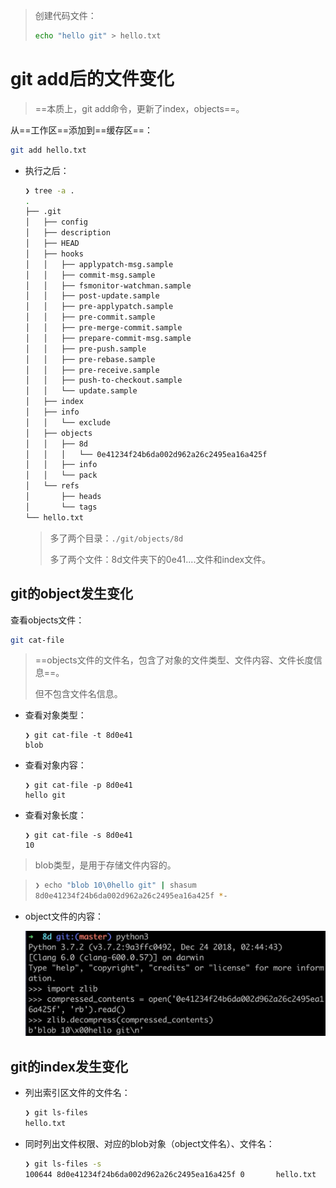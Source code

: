 > 创建代码文件：
>
> ```sh
> echo "hello git" > hello.txt
> ```





# git add后的文件变化

> ==本质上，git add命令，更新了index，objects==。



从==工作区==添加到==缓存区==：

```sh
git add hello.txt
```

- 执行之后：

  ```sh
  ❯ tree -a .
  .
  ├── .git
  │   ├── config
  │   ├── description
  │   ├── HEAD
  │   ├── hooks
  │   │   ├── applypatch-msg.sample
  │   │   ├── commit-msg.sample
  │   │   ├── fsmonitor-watchman.sample
  │   │   ├── post-update.sample
  │   │   ├── pre-applypatch.sample
  │   │   ├── pre-commit.sample
  │   │   ├── pre-merge-commit.sample
  │   │   ├── prepare-commit-msg.sample
  │   │   ├── pre-push.sample
  │   │   ├── pre-rebase.sample
  │   │   ├── pre-receive.sample
  │   │   ├── push-to-checkout.sample
  │   │   └── update.sample
  │   ├── index
  │   ├── info
  │   │   └── exclude
  │   ├── objects
  │   │   ├── 8d
  │   │   │   └── 0e41234f24b6da002d962a26c2495ea16a425f
  │   │   ├── info
  │   │   └── pack
  │   └── refs
  │       ├── heads
  │       └── tags
  └── hello.txt
  ```

  > 多了两个目录：`./git/objects/8d`
  >
  > 多了两个文件：8d文件夹下的0e41....文件和index文件。



## git的object发生变化

查看objects文件：

```sh
git cat-file
```

> ==objects文件的文件名，包含了对象的文件类型、文件内容、文件长度信息==。
>
> 但不包含文件名信息。

- 查看对象类型：

  ```
  ❯ git cat-file -t 8d0e41
  blob
  ```

- 查看对象内容：

  ```
  ❯ git cat-file -p 8d0e41
  hello git
  ```

- 查看对象长度：

  ```
  ❯ git cat-file -s 8d0e41
  10
  ```

  

> blob类型，是用于存储文件内容的。

>```sh
>❯ echo "blob 10\0hello git" | shasum
>8d0e41234f24b6da002d962a26c2495ea16a425f *-
>```



- object文件的内容：

  ![image-20221019202646562](add%E7%9A%84%E5%8E%9F%E7%90%86.assets/image-20221019202646562.png)

  





## git的index发生变化

- 列出索引区文件的文件名：

  ```sh
  ❯ git ls-files
  hello.txt
  ```

- 同时列出文件权限、对应的blob对象（object文件名）、文件名：

  ```sh
  ❯ git ls-files -s
  100644 8d0e41234f24b6da002d962a26c2495ea16a425f 0       hello.txt
  ```

  

